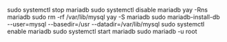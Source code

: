 sudo systemctl stop mariadb
sudo systemctl disable mariadb
yay -Rns mariadb
sudo rm -rf /var/lib/mysql
yay -S mariadb
sudo mariadb-install-db --user=mysql --basedir=/usr --datadir=/var/lib/mysql
sudo systemctl enable mariadb
sudo systemctl start mariadb
sudo mariadb -u root
